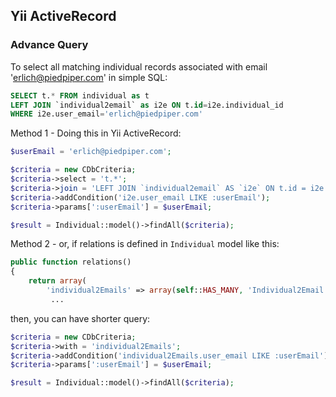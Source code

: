 ## Yii ActiveRecord
### Advance Query

To select all matching individual records associated with email 'erlich@piedpiper.com' in simple SQL:

``` sql
SELECT t.* FROM individual as t 
LEFT JOIN `individual2email` as i2e ON t.id=i2e.individual_id 
WHERE i2e.user_email='erlich@piedpiper.com'
```

Method 1 - Doing this in Yii ActiveRecord:

``` php
$userEmail = 'erlich@piedpiper.com';

$criteria = new CDbCriteria;
$criteria->select = 't.*';
$criteria->join = 'LEFT JOIN `individual2email` AS `i2e` ON t.id = i2e.individual_id';
$criteria->addCondition('i2e.user_email LIKE :userEmail');
$criteria->params[':userEmail'] = $userEmail;

$result = Individual::model()->findAll($criteria);
```

Method 2 - or, if relations is defined in `Individual` model like this:
``` php
public function relations()
{
    return array(
        'individual2Emails' => array(self::HAS_MANY, 'Individual2Email', 'individual_id'),
         ...
```

then, you can have shorter query:
```php
$criteria = new CDbCriteria;
$criteria->with = 'individual2Emails';
$criteria->addCondition('individual2Emails.user_email LIKE :userEmail');
$criteria->params[':userEmail'] = $userEmail;

$result = Individual::model()->findAll($criteria);
```
